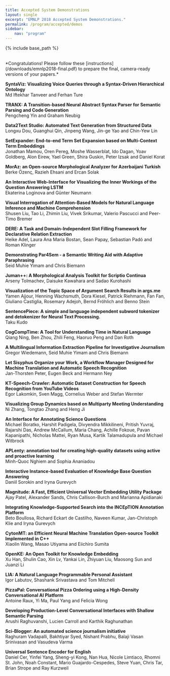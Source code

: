 ```yaml
---
title: Accepted System Demonstrations
layout: single
excerpt: "EMNLP 2018 Accepted System Demonstrations."
permalink: /program/accepted/demos
sidebar:
    nav: "program"
---
```


{% include base_path %}

<br/>
*Congratulations! Please follow these [instructions](/downloads/emnlp2018-final.pdf) to prepare the final, camera-ready versions of your papers.*<br/>

**SyntaViz: Visualizing Voice Queries through a Syntax-Driven Hierarchical Ontology**<br/>
Md Iftekhar Tanveer and Ferhan Ture

**TRANX: A Transition-based Neural Abstract Syntax Parser for Semantic Parsing and Code Generation**<br/>
Pengcheng Yin and Graham Neubig

**Data2Text Studio: Automated Text Generation from Structured Data**<br/>
Longxu Dou, Guanghui Qin, Jinpeng Wang, Jin-ge Yao and Chin-Yew Lin

**SetExpander: End-to-end Term Set Expansion based on Multi-Context Term Embeddings**<br/>
Jonathan Mamou, Oren Pereg, Moshe Wasserblat, Ido Dagan, Yoav Goldberg, Alon Eirew, Yael Green, Shira Guskin, Peter Izsak and Daniel Korat

**MorAz: an Open-source Morphological Analyzer for Azerbaijani Turkish**<br/>
Berke Özenç, Razieh Ehsani and Ercan Solak

**An Interactive Web-Interface for Visualizing the Inner Workings of the Question Answering LSTM**<br/>
Ekaterina Loginova and Günter Neumann

**Visual Interrogation of Attention-Based Models for Natural Language Inference and Machine Comprehension**<br/>
Shusen Liu, Tao Li, Zhimin Liu, Vivek Srikumar, Valerio Pascucci and Peer-Timo Bremer

**DERE: A Task and Domain-Independent Slot Filling Framework for Declarative Relation Extraction**<br/>
Heike Adel, Laura Ana Maria Bostan, Sean Papay, Sebastian Padó and Roman Klinger

**Demonstrating Par4Sem - a Semantic Writing Aid with Adaptive Paraphrasing**<br/>
Seid Muhie Yimam and Chris Biemann

**Juman++: A Morphological Analysis Toolkit for Scriptio Continua**<br/>
Arseny Tolmachev, Daisuke Kawahara and Sadao Kurohashi

**Visualization of the Topic Space of Argument Search Results in args.me**<br/>
Yamen Ajjour, Henning Wachsmuth, Dora Kiesel, Patrick Riehmann, Fan Fan, Giuliano Castiglia, Rosemary Adejoh, Bernd Fröhlich and Benno Stein

**SentencePiece: A simple and language independent subword tokenizer and detokenizer for Neural Text Processing.**<br/>
Taku Kudo

**CogCompTime: A Tool for Understanding Time in Natural Language**<br/>
Qiang Ning, Ben Zhou, Zhili Feng, Haoruo Peng and Dan Roth

**A Multilingual Information Extraction Pipeline for Investigative Journalism**<br/>
Gregor Wiedemann, Seid Muhie Yimam and Chris Biemann

**Let Sisyphus Organize your Work, a Workflow Manager Designed for Machine Translation and Automatic Speech Recognition**<br/>
Jan-Thorsten Peter, Eugen Beck and Hermann Ney

**KT-Speech-Crawler: Automatic Dataset Construction for Speech Recognition from YouTube Videos**<br/>
Egor Lakomkin, Sven Magg, Cornelius Weber and Stefan Wermter

**Visualizing Group Dynamics based on Multiparty Meeting Understanding**<br/>
Ni Zhang, Tongtao Zhang and Heng Ji

**An Interface for Annotating Science Questions**<br/>
Michael Boratko, Harshit Padigela, Divyendra Mikkilineni, Pritish Yuvraj, Rajarshi Das, Andrew McCallum, Maria Chang, Achille Fokoue, Pavan Kapanipathi, Nicholas Mattei, Ryan Musa, Kartik Talamadupula and Michael Witbrock

**APLenty: annotation tool for creating high-quality datasets using active and proactive learning**<br/>
Minh-Quoc Nghiem and Sophia Ananiadou

**Interactive Instance-based Evaluation of Knowledge Base Question Answering**<br/>
Daniil Sorokin and Iryna Gurevych

**Magnitude: A Fast, Efficient Universal Vector Embedding Utility Package**<br/>
Ajay Patel, Alexander Sands, Chris Callison-Burch and Marianna Apidianaki

**Integrating Knowledge-Supported Search into the INCEpTION Annotation Platform**<br/>
Beto Boullosa, Richard Eckart de Castilho, Naveen Kumar, Jan-Christoph Klie and Iryna Gurevych

**CytonMT: an Efficient Neural Machine Translation Open-source Toolkit Implemented in C++**<br/>
Xiaolin Wang, Masao Utiyama and Eiichiro Sumita

**OpenKE: An Open Toolkit for Knowledge Embedding**<br/>
Xu Han, Shulin Cao, Xin Lv, Yankai Lin, Zhiyuan Liu, Maosong Sun and Juanzi Li

**LIA: A Natural Language Programmable Personal Assistant**<br/>
Igor Labutov, Shashank Srivastava and Tom Mitchell

**PizzaPal: Conversational Pizza Ordering using a High-Density Conversational AI Platform**<br/>
Antoine Raux, Yi Ma, Paul Yang and Felicia Wong

**Developing Production-Level Conversational Interfaces with Shallow Semantic Parsing**<br/>
Arushi Raghuvanshi, Lucien Carroll and Karthik Raghunathan

**Sci-Blogger: An automated science journalism initiative**<br/>
Raghuram Vadapalli, Bakhtiyar Syed, Nishant Prabhu, Balaji Vasan Srinivasan and Vasudeva Varma

**Universal Sentence Encoder for English**<br/>
Daniel Cer, Yinfei Yang, Sheng-yi Kong, Nan Hua, Nicole Limtiaco, Rhomni St. John, Noah Constant, Mario Guajardo-Cespedes, Steve Yuan, Chris Tar, Brian Strope and Ray Kurzweil

